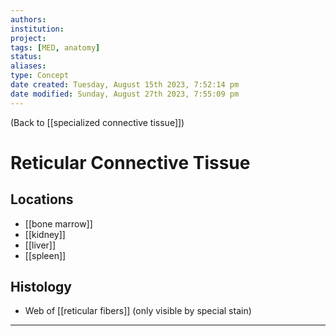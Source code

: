 ```yaml
---
authors: 
institution: 
project: 
tags: [MED, anatomy]
status: 
aliases: 
type: Concept
date created: Tuesday, August 15th 2023, 7:52:14 pm
date modified: Sunday, August 27th 2023, 7:55:09 pm
---
```


(Back to [[specialized connective tissue]])

# Reticular Connective Tissue

## Locations
- [[bone marrow]]
- [[kidney]]
- [[liver]]
- [[spleen]]
## Histology
- Web of [[reticular fibers]] (only visible by special stain)

---
